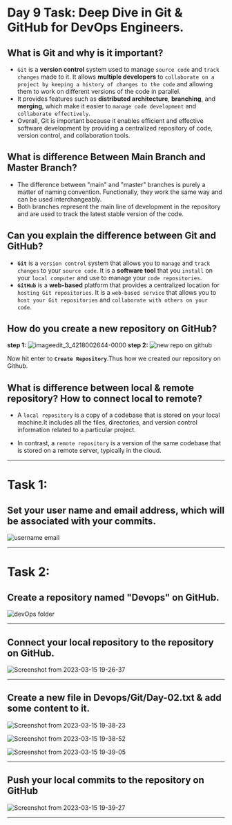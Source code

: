 # Day 9 Task: Deep Dive in Git & GitHub for DevOps Engineers.

## What is Git and why is it important?
- `Git` is a **version control** system used to manage `source code` and `track changes` made to it. It allows **multiple developers** to `collaborate on a project by keeping a history of changes to the code` and allowing them to work on different versions of the code in parallel.
- It provides features such as **distributed architecture**, **branching**, and **merging**, which make it easier to `manage code development` and `collaborate effectively`.
- Overall, Git is important because it enables efficient and effective software development by providing a centralized repository of code, version control, and collaboration tools.


## What is difference Between Main Branch and Master Branch?
- The difference between "main" and "master" branches is purely a matter of naming convention. Functionally, they work the same way and can be used interchangeably.
- Both branches represent the main line of development in the repository and are used to track the latest stable version of the code.


## Can you explain the difference between Git and GitHub?
- **`Git`** is a `version control` system that allows you to `manage` and `track changes` to your `source code`. It is a **software tool** that you `install` on your `local computer` and use to manage your `code repositories`.
- **`GitHub`** is a **web-based** platform that provides a centralized location for `hosting Git repositories`. It is a `web-based service` that allows you to `host your Git repositories` and `collaborate with others on your code`.


## How do you create a new repository on GitHub?
**step 1:**
![imageedit_3_4218002644-0000](https://user-images.githubusercontent.com/76991475/225417932-d4a4d15c-ce53-42f7-89d7-4aeff655649f.jpg)
**step 2:**
![new repo on github](https://user-images.githubusercontent.com/76991475/225418276-7865ef57-eb71-4dc6-8c9c-b14019fe35df.png)

Now hit enter to **`Create Repository`**.Thus how we created our repository on Github.


## What is difference between local & remote repository? How to connect local to remote?
- A `local repository` is a copy of a codebase that is stored on your local machine.It includes all the files, directories, and version control information related to a particular project. 

- In contrast, a `remote repository` is a version of the same codebase that is stored on a remote server, typically in the cloud.
---

# Task 1:

## Set your user name and email address, which will be associated with your commits.

![username  email](https://user-images.githubusercontent.com/76991475/225422343-32ca0d9c-6f83-48ea-9d90-e3698da747f2.png)

---
# Task 2: 

## Create a repository named "Devops" on GitHub.

![devOps folder](https://user-images.githubusercontent.com/76991475/225423966-5a57c31c-bf5c-4ca1-9ca8-3e05b3ea22e7.jpg)

---
## Connect your local repository to the repository on GitHub.

![Screenshot from 2023-03-15 19-26-37](https://user-images.githubusercontent.com/76991475/225424258-9b07a8de-9a92-4732-93fd-ebb3c4dc298d.png)

---
## Create a new file in Devops/Git/Day-02.txt & add some content to it.
![Screenshot from 2023-03-15 19-38-23](https://user-images.githubusercontent.com/76991475/225424906-107ce0f7-d605-4209-96f4-c94d303a7472.png)

![Screenshot from 2023-03-15 19-38-52](https://user-images.githubusercontent.com/76991475/225424993-ebaf018b-eae5-45cb-abc0-ee97a15bad57.png)

![Screenshot from 2023-03-15 19-39-05](https://user-images.githubusercontent.com/76991475/225425032-36a3dcc9-43e2-413f-a934-112885cec518.png)

---
## Push your local commits to the repository on GitHub

![Screenshot from 2023-03-15 19-39-27](https://user-images.githubusercontent.com/76991475/225425527-88a86099-8b42-48dd-ad85-7adb2fee1bd4.png)

---
